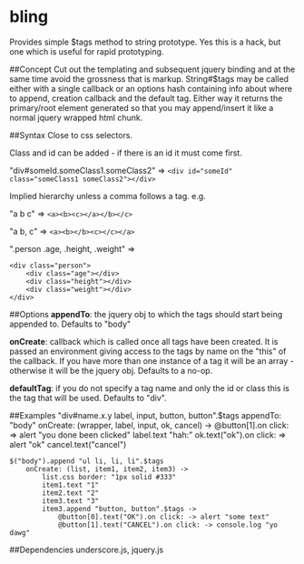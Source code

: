 bling
=====
Provides simple $tags method to string prototype. Yes this is a hack, but one which is useful for rapid prototyping. 

##Concept
Cut out the templating and subsequent jquery binding and at the same time avoid the grossness that is markup.
String#$tags may be called either with a single callback or an options hash containing info about where to append, creation callback and the default tag. Either way it returns the primary/root element generated so that you may append/insert it like a normal jquery wrapped html chunk.

##Syntax
Close to css selectors. 

Class and id can be added - if there is an id it must come first. 

"div#someId.someClass1.someClass2" => ```<div id="someId" class="someClass1 someClass2"></div>```

Implied hierarchy unless a comma follows a tag. e.g. 

"a b c" => ```<a><b><c></a></b></c>```

"a b, c" => ```<a><b></b><c></c></a>```

".person .age, .height, .weight" => 

	<div class="person">
		<div class="age"></div>
		<div class="height"></div>
		<div class="weight"></div>
	</div>


##Options
**appendTo**: the jquery obj to which the tags should start being appended to. Defaults to "body"

**onCreate**: callback which is called once all tags have been created. It is passed an environment giving access to the tags by name on the "this" of the callback. If you have more than one instance of a tag it will be an array - otherwise it will be the jquery obj. Defaults to a no-op.

**defaultTag**: if you do not specify a tag name and only the id or class this is the tag that will be used. Defaults to "div".


##Examples
	"div#name.x.y label, input, button, button".$tags 
	    appendTo: "body"
		onCreate: (wrapper, label, input, ok, cancel) -> 
			@button[1].on click: => alert "you done been clicked"
			label.text "hah:"
			ok.text("ok").on click: => alert "ok"
			cancel.text("cancel")
			
	$("body").append "ul li, li, li".$tags 
	    onCreate: (list, item1, item2, item3) ->
			list.css border: "1px solid #333"
			item1.text "1"
			item2.text "2"
			item3.text "3"
			item3.append "button, button".$tags -> 
				@button[0].text("OK").on click: -> alert "some text"
				@button[1].text("CANCEL").on click: -> console.log "yo dawg"​​​​
				
##Dependencies
underscore.js, jquery.js


